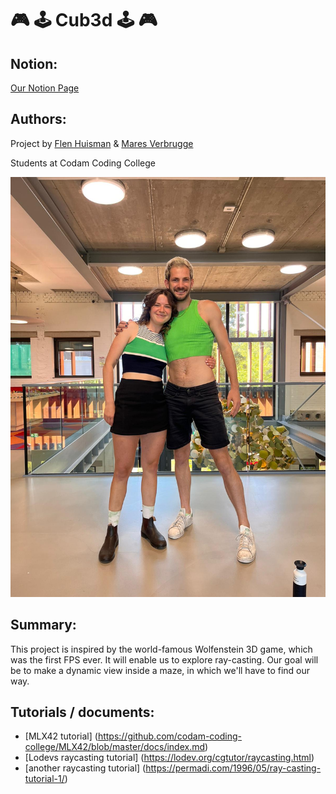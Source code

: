 # 🎮 🕹️ Cub3d 🕹️ 🎮

## Notion:
[Our Notion Page](https://www.notion.so/Cub3d-f47b350e623e4a5d8179eea192e7e128)  

## Authors:
Project by [Flen Huisman](https://github.com/fhuisman) &
[Mares Verbrugge](https://github.com/maresverbrugge)  

Students at Codam Coding College

![us](https://github.com/maresverbrugge/cub3d/blob/master/pictures/us.jpeg)


## Summary:
This project is inspired by the world-famous Wolfenstein 3D game, which
was the first FPS ever. It will enable us to explore ray-casting. Our goal will be to
make a dynamic view inside a maze, in which we'll have to find our way.

## Tutorials / documents:
- [MLX42 tutorial] (https://github.com/codam-coding-college/MLX42/blob/master/docs/index.md)
- [Lodevs raycasting tutorial] (https://lodev.org/cgtutor/raycasting.html)
- [another raycasting tutorial] (https://permadi.com/1996/05/ray-casting-tutorial-1/)
